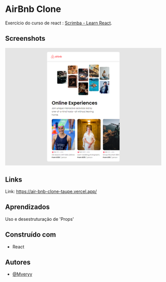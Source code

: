 # AirBnb Clone

Exercício do curso de react : [Scrimba - Learn React](https://scrimba.com/learn/learnreact).

## Screenshots

![](public/air-bnb-clone-taupe.vercel.app_.png)

## Links

Link: https://air-bnb-clone-taupe.vercel.app/

## Aprendizados

Uso e desestruturação de 'Props'

## Construído com

-   React

## Autores

-   [@Mveryy](https://github.com/Mveryy)
